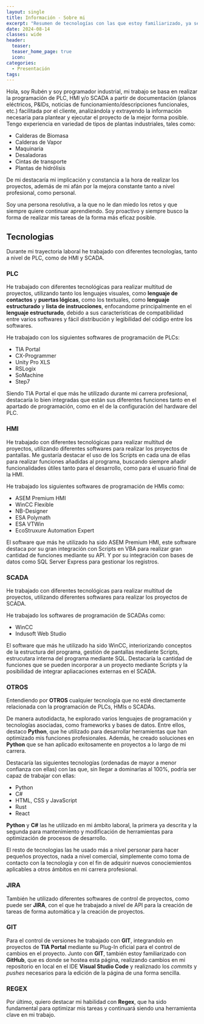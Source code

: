 ```yaml
---
layout: single
title: Información - Sobre mi
excerpt: "Resumen de tecnologías con las que estoy familiarizado, ya sea por su uso durante mi carrera profesional o por iniciativa propia con fines de aprendizaje"
date: 2024-08-14
classes: wide
header:
  teaser: 
  teaser_home_page: true
  icon: 
categories:
  - Presentación
tags:  
---
```


Hola, soy Rubén y soy programador industrial, mi trabajo se basa en realizar la programación de PLC, HMI y/o SCADA a partir de documentación (planos eléctricos, P&IDs, noticias de funcionamiento/descripciones funcionales, etc.) facilitada por el cliente, analizándola y extrayendo la información necesaria para plantear y ejecutar el proyecto de la mejor forma posible. Tengo experiencia en variedad de tipos de plantas industriales, tales como:

  - Calderas de Biomasa
  - Calderas de Vapor
  - Maquinaria
  - Desaladoras
  - Cintas de transporte
  - Plantas de hidrólisis

De mi destacaría mi implicación y constancia a la hora de realizar los proyectos, además de mi afán por la mejora constante tanto a nivel profesional, como personal. 

Soy una persona resolutiva, a la que no le dan miedo los retos y que siempre quiere continuar aprendiendo. Soy proactivo y siempre busco la forma de realizar mis tareas de la forma más eficaz posible.

## Tecnologias

Durante mi trayectoria laboral he trabajado con diferentes tecnologías, tanto a nivel de PLC, como de HMI y SCADA.

### PLC

He trabajado con diferentes tecnológicas para realizar multitud de proyectos, utilizando tanto los lenguajes visuales, como **lenguaje de contactos** y **puertas lógicas**, como los textuales, como **lenguaje estructurado** y **lista de instrucciones**, enfocandome principalmente en el **lenguaje estructurado**, debido a sus características de compatibilidad entre varios softwares y fácil distribución y legibilidad del código entre los softwares.

He trabajado con los siguientes softwares de programación de PLCs:

  - TIA Portal
  - CX-Programmer
  - Unity Pro XLS
  - RSLogix
  - SoMachine
  - Step7

Siendo TIA Portal el que más he utilizado durante mi carrera profesional, destacaría lo bien integradas que están sus diferentes funciones tanto en el apartado de programación, como en el de la configuración del hardware del PLC.

### HMI

He trabajado con diferentes tecnológicas para realizar multitud de proyectos, utilizando diferentes softwares para realizar los proyectos de pantallas. Me gustaría destacar el uso de los Scripts en cada una de ellas para realizar funciones añadidas al programa, buscando siempre añadir funcionalidades útiles tanto para el desarrollo, como para el usuario final de la HMI.

He trabajado los siguientes softwares de programación de HMIs como:

  - ASEM Premium HMI
  - WinCC Flexible
  - NB-Designer
  - ESA Polymath
  - ESA VTWin
  - EcoStruxure Automation Expert

El software que más he utilizado ha sido ASEM Premium HMI, este software destaca por su gran integración con Scripts en VBA para realizar gran cantidad de funciones mediante su API. Y por su integración con bases de datos como SQL Server Express para gestionar los registros.

### SCADA

He trabajado con diferentes tecnológicas para realizar multitud de proyectos, utilizando diferentes softwares para realizar los proyectos de SCADA. 

He trabajado los softwares de programación de SCADAs como:

  - WinCC
  - Indusoft Web Studio

El software que más he utilizado ha sido WinCC, interiorizando conceptos de la estructura del programa, gestión de pantallas mediante Scripts, estrucutara interna del programa mediante SQL. Destacaría la cantidad de funciones que se pueden incorporar a un proyecto mediante Scripts y la posibilidad de integrar apliacaciones externas en el SCADA.

### OTROS

Entendiendo por **OTROS** cualquier tecnología que no esté directamente relacionada con la programación de PLCs, HMIs o SCADAs.

De manera autodidacta, he explorado varios lenguajes de programación y tecnologías asociadas, como frameworks y bases de datos. Entre ellos, destaco **Python**, que he utilizado para desarrollar herramientas que han optimizado mis funciones profesionales. Además, he creado soluciones en **Python** que se han aplicado exitosamente en proyectos a lo largo de mi carrera.

Destacaría las siguientes tecnologías (ordenadas de mayor a menor confianza con ellas) con las que, sin llegar a dominarlas al 100%, podría ser capaz de trabajar con ellas:

  - Python
  - C#
  - HTML, CSS y JavaScript
  - Rust
  - React

**Python** y **C#** las he utilizado en mi ámbito laboral, la primera ya descrita y la segunda para mantenimiento y modificación de herramientas para optimización de procesos de desarrollo.

El resto de tecnologias las he usado más a nivel personar para hacer pequeños proyectos, nada a nivel comercial, simplemente como toma de contacto con la tecnología y con el fin de adquirir nuevos conociemientos aplicables a otros ámbitos en mi carrera profesional.

### JIRA

También he utilizado diferentes softwares de control de proyectos, como puede ser **JIRA**, con el que he trabajado a nivel de API para la creación de tareas de forma automática y la creación de proyectos.

### GIT

Para el control de versiones he trabajado con **GIT**, integrandolo en proyectos de **TIA Portal** mediante su Plug-In oficial para el control de cambios en el proyecto. Junto con **GIT**, también estoy familiarizado con **GitHub**, que es donde se hostea esta página, realizando cambios en mi repositorio en local en el IDE **Visual Studio Code** y realiznado los *commits* y *pushes* necesarios para la edición de la página de una forma sencilla.

### REGEX

Por último, quiero destacar mi habilidad con **Regex**, que ha sido fundamental para optimizar mis tareas y continuará siendo una herramienta clave en mi trabajo.